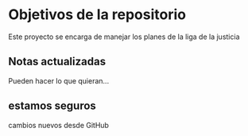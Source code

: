 # Objetivos de la repositorio

Este proyecto se encarga de manejar los planes de la liga de la justicia


## Notas actualizadas
Pueden hacer lo que quieran...


## estamos seguros


cambios nuevos desde GitHub
